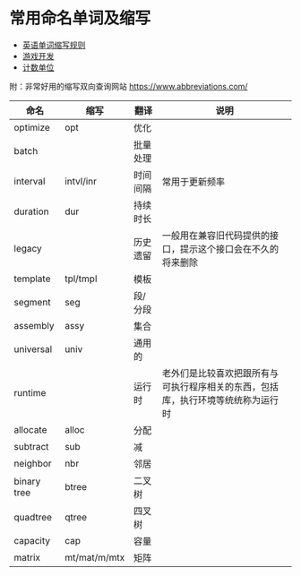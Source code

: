 # 常用命名单词及缩写
+ [英语单词缩写规则](RULE.md)
+ [游戏开发](GAME.md)
+ [计数单位](NUMBER.md)

附：非常好用的缩写双向查询网站 https://www.abbreviations.com/

|命名|缩写|翻译|说明|
|---|---|---|---|
|optimize|opt|优化||
|batch||批量处理||
|interval|intvl/inr|时间间隔|常用于更新频率|
|duration|dur|持续时长||
|legacy||历史遗留|一般用在兼容旧代码提供的接口，提示这个接口会在不久的将来删除|
|template|tpl/tmpl|模板||
|segment|seg|段/分段||
|assembly|assy|集合||
|universal|univ|通用的||
|runtime||运行时|老外们是比较喜欢把跟所有与可执行程序相关的东西，包括库，执行环境等统统称为运行时|
|allocate|alloc|分配||
|subtract|sub|减||
|neighbor|nbr|邻居||
|binary tree|btree|二叉树||
|quadtree|qtree|四叉树||
|capacity|cap|容量||
|matrix|mt/mat/m/mtx|矩阵||
